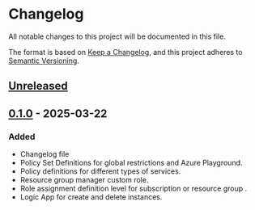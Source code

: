# Changelog

All notable changes to this project will be documented in this file.

The format is based on [Keep a Changelog](https://keepachangelog.com/en/1.1.0/),
and this project adheres to [Semantic Versioning](https://semver.org/spec/v2.0.0.html).

## [Unreleased]

## [0.1.0] - 2025-03-22

### Added

- Changelog file
- Policy Set Definitions for global restrictions and Azure Playground.
- Policy definitions for different types of services.
- Resource group manager custom role.
- Role assignment definition level for subscription or resource group .
- Logic App for create and delete instances.

[unreleased]: https://github.com/sjimenez44/CloudArena/compare/v0.1.0...HEAD
[0.1.0]: https://github.com/sjimenez44/CloudArena/releases/tag/v0.1.0
